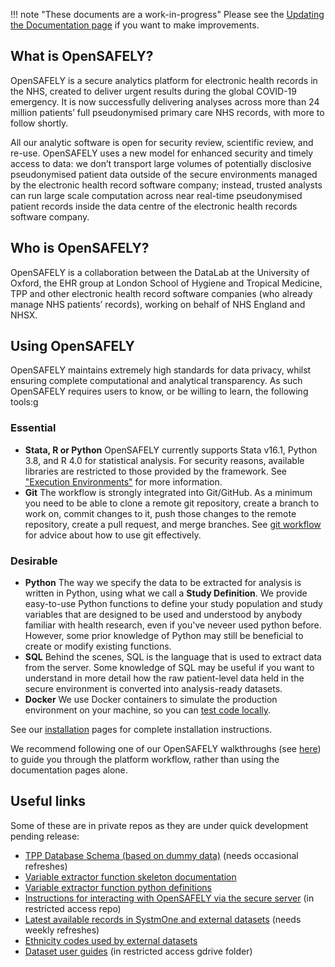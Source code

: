 !!! note "These documents are a work-in-progress"
    Please see the [Updating the Documentation page](requests-documentation.md) if you want to make improvements.

## What is OpenSAFELY?

OpenSAFELY is a secure analytics platform for electronic health records in the NHS, created to deliver urgent results during the global COVID-19 emergency.
It is now successfully delivering analyses across more than 24 million patients’ full pseudonymised primary care NHS records, with more to follow shortly.

All our analytic software is open for security review, scientific review, and re-use.
OpenSAFELY uses a new model for enhanced security and timely access to data:
we don’t transport large volumes of potentially disclosive pseudonymised patient data outside of the secure environments managed by the electronic health record software company;
instead, trusted analysts can run large scale computation across near real-time pseudonymised patient records inside the data centre of the electronic health records software company.

## Who is OpenSAFELY?

OpenSAFELY is a collaboration between the DataLab at the University of Oxford, the EHR group at London School of Hygiene and Tropical Medicine, TPP and other electronic health record software companies (who already manage NHS patients’ records), working on behalf of NHS England and NHSX.

## Using OpenSAFELY

OpenSAFELY maintains extremely high standards for data privacy, whilst ensuring complete computational and analytical transparency.
As such OpenSAFELY requires users to know, or be willing to learn, the following tools:g

### Essential

- **Stata, R or Python**
  OpenSAFELY currently supports Stata v16.1, Python 3.8, and R 4.0 for statistical analysis.
  For security reasons, available libraries are restricted to those provided by the framework. See ["Execution Environments"](pipelines/#execution-environments) for more information.
- **Git**
The workflow is strongly integrated into Git/GitHub.
As a minimum you need to be able to clone a remote git repository, create a branch to work on, commit changes to it, push those changes to the remote repository, create a pull request, and merge branches.
See [git workflow](git-workflow.md) for advice about how to use git effectively.
<!--We provide a simple tutorial for navigating the OpenSAFELY workflow.-->

### Desirable

- **Python**
  The way we specify the data to be extracted for analysis is written in Python, using what we call a **Study Definition**.
  We provide easy-to-use Python functions to define your study population and study variables that are designed to be used and understood by anybody familiar with health research, even if you've neveer used python before.
  However, some prior knowledge of Python may still be beneficial to create or modify existing functions.
- **SQL**
  Behind the scenes, SQL is the language that is used to extract data from the server.
  Some knowledge of SQL may be useful if you want to understand in more detail how the raw patient-level data held in the secure environment is converted into analysis-ready datasets.
- **Docker**
  We use Docker containers to simulate the production environment on your machine, so you can [test code locally](pipelines.md).

See our [installation](install-intro.md) pages for complete installation instructions.

We recommend following one of our OpenSAFELY walkthroughs (see [here](https://github.com/opensafely/os-demo-research#opensafely-demo-materials)) to guide you through the platform workflow, rather than using the documentation pages alone.

## Useful links

Some of these are in private repos as they are under quick development pending release:

- [TPP Database Schema (based on dummy data)](https://github.com/opensafely/tpp-sql-notebook/blob/master/notebooks/tpp-schema.ipynb) (needs occasional refreshes)
- [Variable extractor function skeleton documentation](https://github.com/opensafely/cohort-extractor/blob/master/cohortextractor/patients.py)
- [Variable extractor function python definitions](https://github.com/opensafely/cohort-extractor/blob/master/cohortextractor/tpp_backend.py)
- [Instructions for interacting with OpenSAFELY via the secure server](https://github.com/opensafely/server-instructions/blob/master/docs/Server-side%20how-to.md) (in restricted access repo)
- [Latest available records in SystmOne and external datasets](https://github.com/opensafely/rapid-reports/blob/master/notebooks/latest-dates.ipynb) (needs weekly refreshes)
- [Ethnicity codes used by external datasets](https://github.com/opensafely/rapid-reports/blob/master/notebooks/ethnicity-codes.ipynb)
- [Dataset user guides](https://docs.google.com/document/d/1EzaRTiapjxxbj10wjN5iYjXbeyHMEErOoaV0tH6Mv1c/) (in restricted access gdrive folder)
